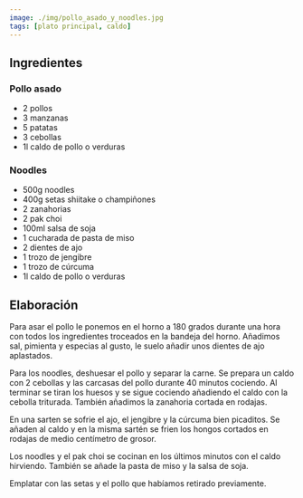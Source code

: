 ```yaml
---
image: ./img/pollo_asado_y_noodles.jpg
tags: [plato principal, caldo]
---
```


## Ingredientes

### Pollo asado

- 2 pollos
- 3 manzanas
- 5 patatas
- 3 cebollas
- 1l caldo de pollo o verduras

### Noodles

- 500g noodles
- 400g setas shiitake o champiñones
- 2 zanahorias
- 2 pak choi
- 100ml salsa de soja
- 1 cucharada de pasta de miso
- 2 dientes de ajo
- 1 trozo de jengibre
- 1 trozo de cúrcuma
- 1l caldo de pollo o verduras

## Elaboración

Para asar el pollo le ponemos en el horno a 180 grados durante una hora con todos los ingredientes troceados en la bandeja del horno. Añadimos sal, pimienta y especias al gusto, le suelo añadir unos dientes de ajo aplastados.

Para los noodles, deshuesar el pollo y separar la carne. Se prepara un caldo con 2 cebollas y las carcasas del pollo durante 40 minutos cociendo. Al terminar se tiran los huesos y se sigue cociendo añadiendo el caldo con la cebolla triturada. También añadimos la zanahoria cortada en rodajas.

En una sarten se sofrie el ajo, el jengibre y la cúrcuma bien picaditos. Se añaden al caldo y en la misma sartén se frien los hongos cortados en rodajas de medio centímetro de grosor.

Los noodles y el pak choi se cocinan en los últimos minutos con el caldo hirviendo. También se añade la pasta de miso y la salsa de soja.

Emplatar con las setas y el pollo que habíamos retirado previamente.
